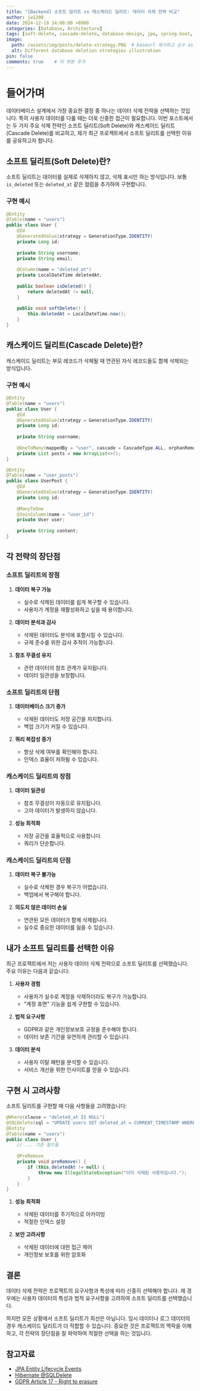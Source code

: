 ```yaml
---
title: "[Backend] 소프트 딜리트 vs 캐스케이드 딜리트: 데이터 삭제 전략 비교"
author: jw1208
date: 2024-12-19 14:00:00 +0900
categories: [Database, Architecture]
tags: [soft-delete, cascade-delete, database-design, jpa, spring-boot, Back-end]
image:
  path: /assets/img/posts/delete-strategy.PNG  # baseurl 제거하고 순수 asset 경로만 사용
  alt: Different database deletion strategies illustration
pin: false
comments: true    # 이 부분 추가
---
```


# 들어가며

데이터베이스 설계에서 가장 중요한 결정 중 하나는 데이터 삭제 전략을 선택하는 것입니다. 특히 사용자 데이터를 다룰 때는 더욱 신중한 접근이 필요합니다. 이번 포스트에서는 두 가지 주요 삭제 전략인 소프트 딜리트(Soft Delete)와 캐스케이드 딜리트(Cascade Delete)를 비교하고, 제가 최근 프로젝트에서 소프트 딜리트를 선택한 이유를 공유하고자 합니다.

## 소프트 딜리트(Soft Delete)란?

소프트 딜리트는 데이터를 실제로 삭제하지 않고, 삭제 표시만 하는 방식입니다. 보통 `is_deleted` 또는 `deleted_at` 같은 컬럼을 추가하여 구현합니다.

### 구현 예시

```java
@Entity
@Table(name = "users")
public class User {
    @Id
    @GeneratedValue(strategy = GenerationType.IDENTITY)
    private Long id;
    
    private String username;
    private String email;
    
    @Column(name = "deleted_at")
    private LocalDateTime deletedAt;
    
    public boolean isDeleted() {
        return deletedAt != null;
    }
    
    public void softDelete() {
        this.deletedAt = LocalDateTime.now();
    }
}
```

## 캐스케이드 딜리트(Cascade Delete)란?

캐스케이드 딜리트는 부모 레코드가 삭제될 때 연관된 자식 레코드들도 함께 삭제되는 방식입니다.

### 구현 예시

```java
@Entity
@Table(name = "users")
public class User {
    @Id
    @GeneratedValue(strategy = GenerationType.IDENTITY)
    private Long id;
    
    private String username;
    
    @OneToMany(mappedBy = "user", cascade = CascadeType.ALL, orphanRemoval = true)
    private List posts = new ArrayList<>();
}

@Entity
@Table(name = "user_posts")
public class UserPost {
    @Id
    @GeneratedValue(strategy = GenerationType.IDENTITY)
    private Long id;
    
    @ManyToOne
    @JoinColumn(name = "user_id")
    private User user;
    
    private String content;
}
```

## 각 전략의 장단점

### 소프트 딜리트의 장점
1. **데이터 복구 가능**
   - 실수로 삭제된 데이터를 쉽게 복구할 수 있습니다.
   - 사용자가 계정을 재활성화하고 싶을 때 용이합니다.

2. **데이터 분석과 감사**
   - 삭제된 데이터도 분석에 포함시킬 수 있습니다.
   - 규제 준수를 위한 감사 추적이 가능합니다.

3. **참조 무결성 유지**
   - 관련 데이터의 참조 관계가 유지됩니다.
   - 데이터 일관성을 보장합니다.

### 소프트 딜리트의 단점
1. **데이터베이스 크기 증가**
   - 삭제된 데이터도 저장 공간을 차지합니다.
   - 백업 크기가 커질 수 있습니다.

2. **쿼리 복잡성 증가**
   - 항상 삭제 여부를 확인해야 합니다.
   - 인덱스 효율이 저하될 수 있습니다.

### 캐스케이드 딜리트의 장점
1. **데이터 일관성**
   - 참조 무결성이 자동으로 유지됩니다.
   - 고아 데이터가 발생하지 않습니다.

2. **성능 최적화**
   - 저장 공간을 효율적으로 사용합니다.
   - 쿼리가 단순합니다.

### 캐스케이드 딜리트의 단점
1. **데이터 복구 불가능**
   - 실수로 삭제한 경우 복구가 어렵습니다.
   - 백업에서 복구해야 합니다.

2. **의도치 않은 데이터 손실**
   - 연관된 모든 데이터가 함께 삭제됩니다.
   - 실수로 중요한 데이터를 잃을 수 있습니다.

## 내가 소프트 딜리트를 선택한 이유

최근 프로젝트에서 저는 사용자 데이터 삭제 전략으로 소프트 딜리트를 선택했습니다. 주요 이유는 다음과 같습니다:

1. **사용자 경험**
   - 사용자가 실수로 계정을 삭제하더라도 복구가 가능합니다.
   - "계정 휴면" 기능을 쉽게 구현할 수 있습니다.

2. **법적 요구사항**
   - GDPR과 같은 개인정보보호 규정을 준수해야 합니다.
   - 데이터 보존 기간을 유연하게 관리할 수 있습니다.

3. **데이터 분석**
   - 사용자 이탈 패턴을 분석할 수 있습니다.
   - 서비스 개선을 위한 인사이트를 얻을 수 있습니다.

## 구현 시 고려사항

소프트 딜리트를 구현할 때 다음 사항들을 고려했습니다:

```java
@Where(clause = "deleted_at IS NULL")
@SQLDelete(sql = "UPDATE users SET deleted_at = CURRENT_TIMESTAMP WHERE id = ? AND deleted_at IS NULL")
@Entity
@Table(name = "users")
public class User {
    // ... 기존 필드들
    
    @PreRemove
    private void preRemove() {
        if (this.deletedAt != null) {
            throw new IllegalStateException("이미 삭제된 사용자입니다.");
        }
    }
}
```

1. **성능 최적화**
   - 삭제된 데이터를 주기적으로 아카이빙
   - 적절한 인덱스 설정

2. **보안 고려사항**
   - 삭제된 데이터에 대한 접근 제어
   - 개인정보 보호를 위한 암호화

## 결론

데이터 삭제 전략은 프로젝트의 요구사항과 특성에 따라 신중히 선택해야 합니다. 제 경우에는 사용자 데이터의 특성과 법적 요구사항을 고려하여 소프트 딜리트를 선택했습니다. 

하지만 모든 상황에서 소프트 딜리트가 최선은 아닙니다. 임시 데이터나 로그 데이터의 경우 캐스케이드 딜리트가 더 적합할 수 있습니다. 중요한 것은 프로젝트의 맥락을 이해하고, 각 전략의 장단점을 잘 파악하여 적절한 선택을 하는 것입니다.

## 참고자료
- [JPA Entity Lifecycle Events](https://docs.jboss.org/hibernate/orm/5.4/userguide/html_single/Hibernate_User_Guide.html#events)
- [Hibernate @SQLDelete](https://docs.jboss.org/hibernate/orm/5.4/javadocs/org/hibernate/annotations/SQLDelete.html)
- [GDPR Article 17 - Right to erasure](https://gdpr-info.eu/art-17-gdpr/)
